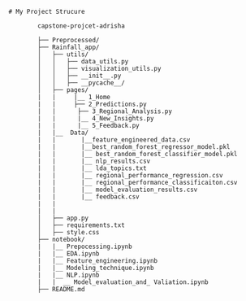 
    # My Project Strucure

            capstone-projcet-adrisha

            ├── Preprocessed/
            ├── Rainfall_app/
            │   ├── utils/
            │   │   ├── data_utils.py
            │   │   ├── visualization_utils.py
            │   │   ├── __init__.py
            │   │   ├── __pycache__/
            │   ├── pages/
            |   |     |__ 1_Home
            |   |     ├── 2_Predictions.py
            |   |      ├── 3_Regional_Analysis.py
            |   |      |__ 4_New_Insights.py
            |   |      |__ 5_Feedback.py
            |   |__  Data/
            |   |       |__feature_engineered_data.csv
            |   |       |__best_random_forest_regressor_model.pkl
            |   |       |__ best_random_forest_classifier_model.pkl
            |   |       |__ nlp_results.csv
            |   |       |__ lda_topics.txt
            |   |       |__ regional_performance_regression.csv
            |   |       |__ regional_performance_classificaiton.csv
            |   |       |__ model_evaluation_results.csv
            |   |       |__ feedback.csv
            |   |      
            |   |
            │   ├── app.py
            │   ├── requirements.txt
            │   ├── style.css
            ├── notebook/
            |   |__ Prepocessing.ipynb
            |   |__ EDA.ipynb
            |   |__ Feature_engineering.ipynb
            |   |__ Modeling_technique.ipynb
            |   |__ NLP.ipynb
            |   |  __ Model_evaluation_and_ Valiation.ipynb
            ├── README.md
